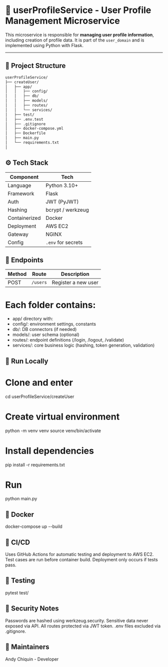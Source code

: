 # 👤 userProfileService - User Profile Management Microservice

This microservice is responsible for **managing user profile information**, including creation of profile data. It is part of the `user_domain` and is implemented using Python with Flask.

---

## 📁 Project Structure

```bash
userProfileService/
├── createUser/
│   ├── app/
│   │   ├── config/       
│   │   ├── db/           
│   │   ├── models/       
│   │   ├── routes/       
│   │   └── services/     
│   ├── test/             
│   ├── .env.test         
│   ├── .gitignore
│   ├── docker-compose.yml
│   ├── Dockerfile
│   ├── main.py           
│   └── requirements.txt  
│

```
## ⚙️ Tech Stack
| Component     | Tech               |
| ------------- | ------------------ |
| Language      | Python 3.10+       |
| Framework     | Flask              |
| Auth          | JWT (PyJWT)        |
| Hashing       | bcrypt / werkzeug  |
| Containerized | Docker             |
| Deployment    | AWS EC2            |
| Gateway       | NGINX              |
| Config        | `.env` for secrets |

## 📡 Endpoints
| Method | Route         | Description                     |
| ------ | ------------- | ------------------------------- |
| POST   | `/users`      | Register a new user             |

# Each folder contains:

- app/ directory with:
- config/: environment settings, constants
- db/: DB connectors (if needed)
- models/: user schema (optional)
- routes/: endpoint definitions (/login, /logout, /validate)
- services/: core business logic (hashing, token generation, validation)



## 🚀 Run Locally
# Clone and enter
cd userProfileService/createUser

# Create virtual environment
python -m venv venv
source venv/bin/activate

# Install dependencies
pip install -r requirements.txt

# Run
python main.py

## 🐳 Docker
docker-compose up --build

## 🔄 CI/CD
Uses GitHub Actions for automatic testing and deployment to AWS EC2.
Test cases are run before container build.
Deployment only occurs if tests pass.

## 🧪 Testing
pytest test/

## 🔐 Security Notes
Passwords are hashed using werkzeug.security.
Sensitive data never exposed via API.
All routes protected via JWT token.
.env files excluded via .gitignore.

## 🧠 Maintainers
Andy Chiquin - Developer 
